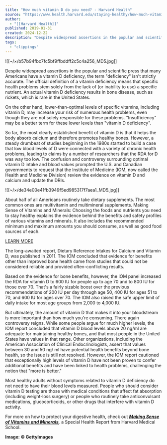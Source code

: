 ```yaml
---
title: "How much vitamin D do you need? - Harvard Health"
source: "https://www.health.harvard.edu/staying-healthy/how-much-vitamin-d-do-you-need"
author:
  - "[[Harvard Health]]"
published: 2019-01-31
created: 2024-12-22
description: "Despite widespread assertions in the popular and scientific press that many Americans have a vitamin D deficiency, the term \"deficiency\" isn't strictly accurate. The official definition of a vitamin deficiency means that specific health problems stem solely from the lack of (or inability to use) a specific nutrient. An actual ..."
tags:
  - "clippings"
---
```

![[~/×/b57b94fbc7fc5bf9ffbddff2c5c4a256_MD5.jpg]]

Despite widespread assertions in the popular and scientific press that many Americans have a vitamin D deficiency, the term "deficiency" isn't strictly accurate. The official definition of a vitamin deficiency means that specific health problems stem solely from the lack of (or inability to use) a specific nutrient. An actual vitamin D deficiency results in bone disease, such as rickets, which is rare in the United States. 

On the other hand, lower-than-optimal levels of specific vitamins, including vitamin D, may increase your risk of numerous health problems, even though they are not solely responsible for these problems. "Insufficiency" may be a better term for these lower levels than "vitamin D deficiency". 

So far, the most clearly established benefit of vitamin D is that it helps the body absorb calcium and therefore promotes healthy bones. However, a steady drumbeat of studies beginning in the 1980s started to build a case that low blood levels of D were connected with a variety of chronic health problems, leading to claims by a number of researchers that the RDA for D was way too low. The confusion and controversy surrounding optimal vitamin D intake and blood values prompted the U.S. and Canadian governments to request that the Institute of Medicine (IOM, now called the Health and Medicine Division) review the evidence on vitamin D and calcium and update the DRIs. 

![[~/×/de34e00e41fb3949f5ed985317f7aea1_MD5.jpg]]

About half of all Americans routinely take dietary supplements. The most common ones are multivitamin and multimineral supplements. Making Sense of Vitamins and Minerals: Choosing the foods and nutrients you need to stay healthy explains the evidence behind the benefits and safety profiles of various vitamins and minerals. It also includes the recommended minimum and maximum amounts you should consume, as well as good food sources of each.

[LEARN MORE](https://servedbyadbutler.com/redirect.spark?MID=186626&plid=2650436&setID=812675&channelID=0&CID=862911&banID=522376697&PID=0&textadID=0&tc=1&rnd=1355301385&scheduleID=2486917&adSize=0x0&metadata=%5B%5D&matches=%5B%22Healthy%22%2C%22Vitamin%22%5D&mt=1734877205973896&spr=1&hc=c6ecccb2a282687a71c8aa6a197ebf5bbba68ba0&location=)

The long-awaited report, Dietary Reference Intakes for Calcium and Vitamin D, was published in 2011. The IOM concluded that evidence for benefits other than improved bone health came from studies that could not be considered reliable and provided often-conflicting results. 

Based on the evidence for bone benefits, however, the IOM panel increased the RDA for vitamin D to 600 IU for people up to age 70 and to 800 IU for those over 70. That's a fairly sizable boost over the previous recommendations of 200 IU per day through age 50, 400 IU for ages 51 to 70, and 600 IU for ages over 70. The IOM also raised the safe upper limit of daily intake for most age groups from 2,000 to 4,000 IU. 

But ultimately, the amount of vitamin D that makes it into your bloodstream is more important than how much you're consuming. There again controversy reigns. While some people argue for much higher levels, the IOM report concluded that vitamin D blood levels above 20 ng/ml are adequate for maintaining healthy bones, and that most people in the United States have values in that range. Other organizations, including the American Association of Clinical Endocrinologists, assert that values between 30 and 50 ng/ ml have potential health benefits beyond bone health, so the issue is still not resolved. However, the IOM report cautioned that exceptionally high levels of vitamin D have not been proven to confer additional benefits and have been linked to health problems, challenging the notion that "more is better." 

Most healthy adults without symptoms related to vitamin D deficiency do not need to have their blood levels measured. People who should consider vitamin D testing are those with medical conditions that affect fat absorption (including weight-loss surgery) or people who routinely take anticonvulsant medications, glucocorticoids, or other drugs that interfere with vitamin D activity.

For more on how to protect your digestive health, check out ***[Making Sense of Vitamins and Minerals](https://www.health.harvard.edu/promotions/harvard-health-publications/vitamins-and-minerals-april19-test),*** a Special Health Report from Harvard Medical School.

**Image: © GettyImages**